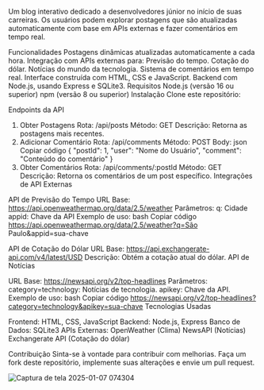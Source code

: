 

Um blog interativo dedicado a desenvolvedores júnior no início de suas carreiras. Os usuários podem explorar postagens que são atualizadas automaticamente com base em APIs externas e fazer comentários em tempo real.

Funcionalidades
Postagens dinâmicas atualizadas automaticamente a cada hora.
Integração com APIs externas para:
Previsão do tempo.
Cotação do dólar.
Notícias do mundo da tecnologia.
Sistema de comentários em tempo real.
Interface construída com HTML, CSS e JavaScript.
Backend com Node.js, usando Express e SQLite3.
Requisitos
Node.js (versão 16 ou superior)
npm (versão 8 ou superior)
Instalação
Clone este repositório:

Endpoints da API
1. Obter Postagens
Rota: /api/posts
Método: GET
Descrição: Retorna as postagens mais recentes.
2. Adicionar Comentário
Rota: /api/comments
Método: POST
Body:
json
Copiar código
{
  "postId": 1,
  "user": "Nome do Usuário",
  "comment": "Conteúdo do comentário"
}
3. Obter Comentários
Rota: /api/comments/:postId
Método: GET
Descrição: Retorna os comentários de um post específico.
Integrações de API Externas

API de Previsão do Tempo
URL Base: https://api.openweathermap.org/data/2.5/weather
Parâmetros:
q: Cidade
appid: Chave da API
Exemplo de uso:
bash
Copiar código
https://api.openweathermap.org/data/2.5/weather?q=São Paulo&appid=sua-chave

API de Cotação do Dólar
URL Base: https://api.exchangerate-api.com/v4/latest/USD
Descrição: Obtém a cotação atual do dólar.
API de Notícias

URL Base: https://newsapi.org/v2/top-headlines
Parâmetros:
category=technology: Notícias de tecnologia.
apikey: Chave da API.
Exemplo de uso:
bash
Copiar código
https://newsapi.org/v2/top-headlines?category=technology&apikey=sua-chave
Tecnologias Usadas

Frontend:
HTML, CSS, JavaScript
Backend:
Node.js, Express
Banco de Dados:
SQLite3
APIs Externas:
OpenWeather (Clima)
NewsAPI (Notícias)
Exchangerate API (Cotação do dólar)

Contribuição
Sinta-se à vontade para contribuir com melhorias. Faça um fork deste repositório, implemente suas alterações e envie um pull request.



![Captura de tela 2025-01-07 074304](https://github.com/user-attachments/assets/551023c1-28ce-4165-a29d-c33d7d8e809d)

